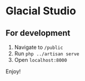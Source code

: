 # Glacial Studio

## For development

1. Navigate to `/public`
2. Run `php ../artisan serve`
3. Open `localhost:8000`

Enjoy!
